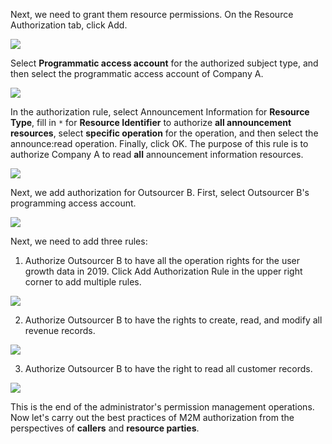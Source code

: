 <IntegrationDetailCard title="Authorize resources to programmatic access accounts">

Next, we need to grant them resource permissions. On the Resource Authorization tab, click Add.

![](~@imagesZhCn/guides/authorization/m2m-acl-1.png)

Select **Programmatic access account** for the authorized subject type, and then select the programmatic access account of Company A.

![](~@imagesZhCn/guides/authorization/m2m-acl-2.png)

In the authorization rule, select Announcement Information for **Resource Type**, fill in `*` for **Resource Identifier** to authorize **all announcement resources**, select **specific operation** for the operation, and then select the announce:read operation. Finally, click OK. The purpose of this rule is to authorize Company A to read **all** announcement information resources.

![](~@imagesZhCn/guides/authorization/m2m-acl-3.png)

Next, we add authorization for Outsourcer B. First, select Outsourcer B's programming access account.

![](~@imagesZhCn/guides/authorization/m2m-acl-4.png)

Next, we need to add three rules:

1. Authorize Outsourcer B to have all the operation rights for the user growth data in 2019. Click Add Authorization Rule in the upper right corner to add multiple rules.

![](~@imagesZhCn/guides/authorization/m2m-acl-5.png)

2. Authorize Outsourcer B to have the rights to create, read, and modify all revenue records.

![](~@imagesZhCn/guides/authorization/m2m-acl-6.png)

3. Authorize Outsourcer B to have the right to read all customer records.

![](~@imagesZhCn/guides/authorization/m2m-acl-7.png)

This is the end of the administrator's permission management operations. Now let's carry out the best practices of M2M authorization from the perspectives of **callers** and **resource parties**.

</IntegrationDetailCard>
